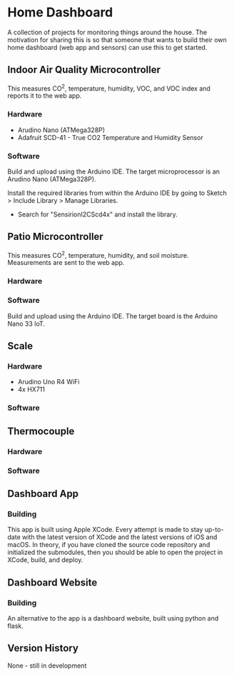 # Home Dashboard

A collection of projects for monitoring things around the house. The motivation for sharing this is so that someone that wants to build their own home dashboard (web app and sensors) can use this to get started.

## Indoor Air Quality Microcontroller

This measures CO<sup>2</sup>, temperature, humidity, VOC, and VOC index and reports it to the web app.

### Hardware

* Arudino Nano (ATMega328P)
* Adafruit SCD-41 - True CO2 Temperature and Humidity Sensor

### Software

Build and upload using the Arduino IDE. The target microprocessor is an Arudino Nano (ATMega328P).

Install the required libraries from within the Arduino IDE by going to Sketch > Include Library > Manage Libraries.
* Search for "SensirionI2CScd4x" and install the library.

## Patio Microcontroller

This measures CO<sup>2</sup>, temperature, humidity, and soil moisture. Measurements are sent to the web app.

### Hardware

### Software

Build and upload using the Arduino IDE. The target board is the Arduino Nano 33 IoT.

## Scale

### Hardware

* Arudino Uno R4 WiFi
* 4x HX711

### Software

## Thermocouple

### Hardware

### Software

## Dashboard App

### Building

This app is built using Apple XCode. Every attempt is made to stay up-to-date with the latest version of XCode and the latest versions of iOS and macOS. In theory, if you have cloned the source code repository and initialized the submodules, then you should be able to open the project in XCode, build, and deploy.

## Dashboard Website

### Building

An alternative to the app is a dashboard website, built using python and flask.

## Version History

None - still in development
